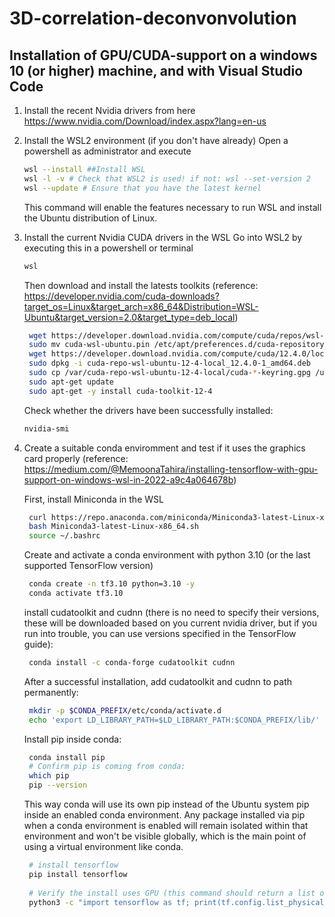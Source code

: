 # 3D-correlation-deconvonvolution

## Installation of GPU/CUDA-support on a windows 10 (or higher) machine, and with Visual Studio Code

1. Install the recent Nvidia drivers from here
   https://www.nvidia.com/Download/index.aspx?lang=en-us
   
1. Install the WSL2 environment (if you don't have already)
   Open a powershell as administrator and execute

    ```sh
    wsl --install ##Install WSL
    wsl -l -v # Check that WSL2 is used! if not: wsl --set-version 2
    wsl --update # Ensure that you have the latest kernel
   ```
    This command will enable the features necessary to run WSL and install the Ubuntu distribution of Linux.
   
1. Install the current Nvidia CUDA drivers in the WSL
   Go into WSL2 by executing this in a powershell or terminal
   ```sh
   wsl
   ```
   Then download and install the latests toolkits
   (reference: https://developer.nvidia.com/cuda-downloads?target_os=Linux&target_arch=x86_64&Distribution=WSL-Ubuntu&target_version=2.0&target_type=deb_local)
    ```sh
     wget https://developer.download.nvidia.com/compute/cuda/repos/wsl-ubuntu/x86_64/cuda-wsl-ubuntu.pin
     sudo mv cuda-wsl-ubuntu.pin /etc/apt/preferences.d/cuda-repository-pin-600
     wget https://developer.download.nvidia.com/compute/cuda/12.4.0/local_installers/cuda-repo-wsl-ubuntu-12-4-local_12.4.0-1_amd64.deb
     sudo dpkg -i cuda-repo-wsl-ubuntu-12-4-local_12.4.0-1_amd64.deb
     sudo cp /var/cuda-repo-wsl-ubuntu-12-4-local/cuda-*-keyring.gpg /usr/share/keyrings/
     sudo apt-get update
     sudo apt-get -y install cuda-toolkit-12-4
   ```
   Check whether the drivers have been successfully installed:
   ```sh
   nvidia-smi
   ```
1. Create a suitable conda enviromment and test if it uses the graphics card properly
   (reference: https://medium.com/@MemoonaTahira/installing-tensorflow-with-gpu-support-on-windows-wsl-in-2022-a9c4a064678b)

   First, install Miniconda in the WSL
   ```sh
    curl https://repo.anaconda.com/miniconda/Miniconda3-latest-Linux-x86_64.sh -o Miniconda3-latest-Linux-x86_64.sh
    bash Miniconda3-latest-Linux-x86_64.sh
    source ~/.bashrc
   ```
    Create and activate a conda environment with python 3.10 (or the last supported TensorFlow version)
   ```sh
    conda create -n tf3.10 python=3.10 -y
    conda activate tf3.10
   ```
    install cudatoolkit and cudnn (there is no need to specify their versions, these will be downloaded based on you current nvidia driver, but if you run into trouble, you can use versions specified in the TensorFlow guide):

   ```sh
    conda install -c conda-forge cudatoolkit cudnn
   ```

   After a successful installation, add cudatoolkit and cudnn to path permanently:
   ```sh
    mkdir -p $CONDA_PREFIX/etc/conda/activate.d
    echo 'export LD_LIBRARY_PATH=$LD_LIBRARY_PATH:$CONDA_PREFIX/lib/' > $CONDA_PREFIX/etc/conda/activate.d/env_vars.sh
   ```
   
   Install pip inside conda:
   ```sh
    conda install pip
    # Confirm pip is coming from conda:
    which pip
    pip --version
   ```

    This way conda will use its own pip instead of the Ubuntu system pip inside an enabled conda environment. Any package installed via pip when a conda environment is enabled will remain isolated within that environment and won't be visible globally, which is the main point of using a virtual environment like conda. 
   ```sh
    # install tensorflow
    pip install tensorflow
    
    # Verify the install uses GPU (this command should return a list of GPU devices):
    python3 -c "import tensorflow as tf; print(tf.config.list_physical_devices('GPU'))"
     ```
